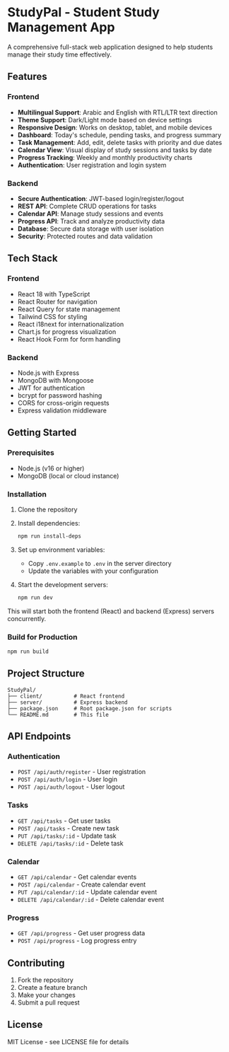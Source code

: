 # StudyPal - Student Study Management App

A comprehensive full-stack web application designed to help students manage their study time effectively.

## Features

### Frontend
- **Multilingual Support**: Arabic and English with RTL/LTR text direction
- **Theme Support**: Dark/Light mode based on device settings
- **Responsive Design**: Works on desktop, tablet, and mobile devices
- **Dashboard**: Today's schedule, pending tasks, and progress summary
- **Task Management**: Add, edit, delete tasks with priority and due dates
- **Calendar View**: Visual display of study sessions and tasks by date
- **Progress Tracking**: Weekly and monthly productivity charts
- **Authentication**: User registration and login system

### Backend
- **Secure Authentication**: JWT-based login/register/logout
- **REST API**: Complete CRUD operations for tasks
- **Calendar API**: Manage study sessions and events
- **Progress API**: Track and analyze productivity data
- **Database**: Secure data storage with user isolation
- **Security**: Protected routes and data validation

## Tech Stack

### Frontend
- React 18 with TypeScript
- React Router for navigation
- React Query for state management
- Tailwind CSS for styling
- React i18next for internationalization
- Chart.js for progress visualization
- React Hook Form for form handling

### Backend
- Node.js with Express
- MongoDB with Mongoose
- JWT for authentication
- bcrypt for password hashing
- CORS for cross-origin requests
- Express validation middleware

## Getting Started

### Prerequisites
- Node.js (v16 or higher)
- MongoDB (local or cloud instance)

### Installation

1. Clone the repository
2. Install dependencies:
   ```bash
   npm run install-deps
   ```

3. Set up environment variables:
   - Copy `.env.example` to `.env` in the server directory
   - Update the variables with your configuration

4. Start the development servers:
   ```bash
   npm run dev
   ```

This will start both the frontend (React) and backend (Express) servers concurrently.

### Build for Production

```bash
npm run build
```

## Project Structure

```
StudyPal/
├── client/          # React frontend
├── server/          # Express backend
├── package.json     # Root package.json for scripts
└── README.md        # This file
```

## API Endpoints

### Authentication
- `POST /api/auth/register` - User registration
- `POST /api/auth/login` - User login
- `POST /api/auth/logout` - User logout

### Tasks
- `GET /api/tasks` - Get user tasks
- `POST /api/tasks` - Create new task
- `PUT /api/tasks/:id` - Update task
- `DELETE /api/tasks/:id` - Delete task

### Calendar
- `GET /api/calendar` - Get calendar events
- `POST /api/calendar` - Create calendar event
- `PUT /api/calendar/:id` - Update calendar event
- `DELETE /api/calendar/:id` - Delete calendar event

### Progress
- `GET /api/progress` - Get user progress data
- `POST /api/progress` - Log progress entry

## Contributing

1. Fork the repository
2. Create a feature branch
3. Make your changes
4. Submit a pull request

## License

MIT License - see LICENSE file for details
